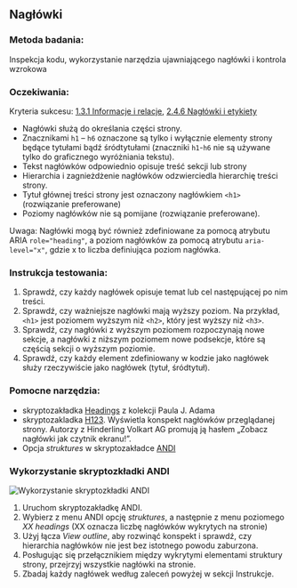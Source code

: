 ## Nagłówki

### Metoda badania: 
Inspekcja kodu, wykorzystanie narzędzia ujawniającego nagłówki i kontrola wzrokowa

### Oczekiwania:
Kryteria sukcesu: [1.3.1 Informacje i relacje](https://wcag.lepszyweb.pl/#info-and-relationships), [2.4.6 Nagłówki i etykiety](https://wcag.lepszyweb.pl/#headings-and-labels)
-	Nagłówki służą do określania części strony.  
-	Znacznikami `h1` – `h6` oznaczone są tylko i wyłącznie elementy strony będące tytułami bądź śródtytułami (znaczniki `h1`-`h6` nie są używane tylko do graficznego wyróżniania tekstu). 
-	Tekst nagłówków odpowiednio opisuje treść sekcji lub strony  
-	Hierarchia i zagnieżdżenie nagłówków odzwierciedla hierarchię treści strony. 
-	Tytuł głównej treści strony jest oznaczony nagłówkiem `<h1>` (rozwiązanie preferowane) 
-	Poziomy nagłówków nie są pomijane (rozwiązanie preferowane).

Uwaga: Nagłówki mogą być również zdefiniowane za pomocą atrybutu ARIA `role="heading"`, a poziom nagłówków za pomocą atrybutu `aria-level="x"`, gdzie x to liczba definiująca poziom nagłówka.  

### Instrukcja testowania: 
1.	Sprawdź, czy każdy nagłówek opisuje temat lub cel następującej po nim treści.
2.	Sprawdź, czy ważniejsze nagłówki mają wyższy poziom. Na przykład, `<h1>` jest poziomem wyższym niż `<h2>`, który jest wyższy niż `<h3>`.
3.	Sprawdź, czy nagłówki z wyższym poziomem rozpoczynają nowe sekcje, a nagłówki z niższym poziomem nowe podsekcje, które są częścią sekcji o wyższym poziomie.
4.	Sprawdź, czy każdy element zdefiniowany w kodzie jako nagłówek służy rzeczywiście jako nagłówek (tytuł, śródtytuł).

### Pomocne narzędzia:
-	skryptozakładka [Headings](http://pauljadam.com/bookmarklets/index.html) z kolekcji Paula J. Adama
-	skryptozakladka [H123](https://hinderlingvolkart.github.io/h123/). Wyświetla konspekt nagłówków przeglądanej strony. Autorzy z Hinderling Volkart AG  promują ją hasłem „Zobacz nagłówki jak czytnik ekranu!”.
-	Opcja *struktures* w skryptozakładce [ANDI](https://www.ssa.gov/accessibility/andi/help/install.html) 

### Wykorzystanie skryptozkładki ANDI
![Wykorzystanie skryptozkładki ANDI](/img/andi_headings.png)
1.	Uruchom skryptozakładkę ANDI. 
2.	Wybierz z menu ANDI opcję *struktures*, a następnie z menu poziomego *XX headings* (XX oznacza liczbę nagłówków wykrytych na stronie) 
3.	Użyj łącza *View outline*, aby rozwinąć konspekt i sprawdź, czy hierarchia nagłówków nie jest bez istotnego powodu zaburzona. 
4.	Posługując się przełącznikiem między wykrytymi elementami struktury strony, przejrzyj wszystkie nagłówki na stronie. 
5.	Zbadaj każdy nagłówek według zaleceń powyżej w sekcji Instrukcje.    
 


